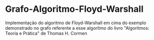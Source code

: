 # Grafo-Algoritmo-Floyd-Warshall
Implementação do algoritmo de Floyd-Warshall em cima do exemplo demonstrado no grafo referente a esse algoritmo do livro "Algoritmos: Teoria e Prática" de Thomas H. Cormen
